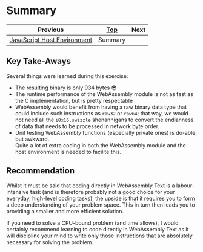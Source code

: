 # Summary

| Previous | [Top](/chriswhealy/sha256-webassembly) | Next
|---|---|---
| [JavaScript Host Environment](/chriswhealy/sha256/host-environment/) | Summary |

## Key Take-Aways

Several things were learned during this exercise:

* The resulting binary is only 934 bytes 😎
* The runtime performance of the WebAssembly module is not as fast as the C implementation, but is pretty respectable
* WebAssembly would benefit from having a raw binary data type that could include such instructions as `raw32` or `raw64`; that way, we would not need all the `i8x16.swizzle` shenannigans to convert the endianness of data that needs to be processed in network byte order.
* Unit testing WebAssembly functions (especially private ones) is do-able, but awkward.<br>
   Quite a lot of extra coding in both the WebAssembly module and the host environment is needed to facilite this.

## Recommendation

Whilst it must be said that coding directly in WebAssembly Text is a labour-intensive task (and is therefore probably not a good choice for your everyday, high-level coding tasks), the upside is that it requires you to form a deep understanding of your problem space.
This in turn then leads you to providing a smaller and more efficient solution.

If you need to solve a CPU-bound problem (and time allows), I would certainly recommend learning to code directly in WebAssembly Text as it will discipline your mind to write only those instructions that are absolutely necessary for solving the problem.
